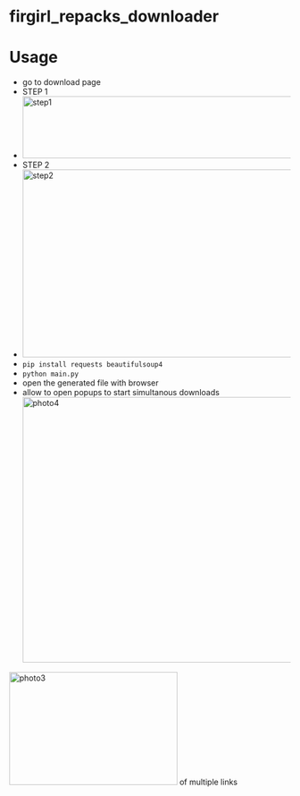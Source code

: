 # firgirl_repacks_downloader

# Usage
- go to download page
- STEP 1
- <img width="483" height="111" alt="step1" src="https://github.com/user-attachments/assets/62ec0236-4bf8-44b6-b456-ec24222bdaef" />
- STEP 2
- <img width="972" height="336" alt="step2" src="https://github.com/user-attachments/assets/cb79b0b3-2fcf-40b7-b0de-4c2c66d785c7" />
- ` pip install requests beautifulsoup4 `
- ` python main.py `
- open the generated file with browser
- allow to open popups to start simultanous downloads <img width="611" height="475" alt="photo4" src="https://github.com/user-attachments/assets/f5315485-e270-45e1-9511-2ec940b7edda" />
<img width="301" height="202" alt="photo3" src="https://github.com/user-attachments/assets/7cc9387f-ffc1-4e92-a30b-0bdd99c43823" />
of multiple links
